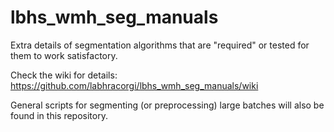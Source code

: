 # lbhs_wmh_seg_manuals
Extra details of segmentation algorithms that are "required" or tested for them to work satisfactory.

Check the wiki for details: https://github.com/labhracorgi/lbhs_wmh_seg_manuals/wiki

General scripts for segmenting (or preprocessing) large batches will also be found in this repository.
